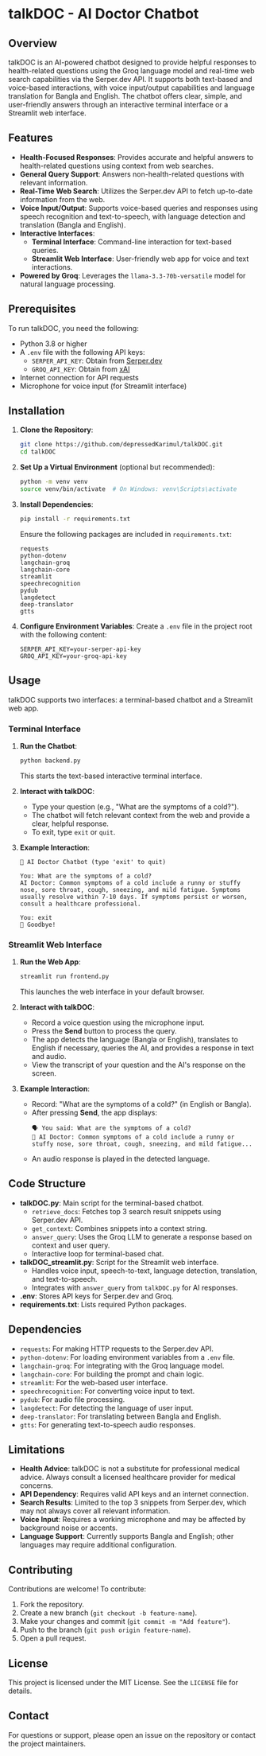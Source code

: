 # talkDOC - AI Doctor Chatbot

## Overview
talkDOC is an AI-powered chatbot designed to provide helpful responses to health-related questions using the Groq language model and real-time web search capabilities via the Serper.dev API. It supports both text-based and voice-based interactions, with voice input/output capabilities and language translation for Bangla and English. The chatbot offers clear, simple, and user-friendly answers through an interactive terminal interface or a Streamlit web interface.

## Features
- **Health-Focused Responses**: Provides accurate and helpful answers to health-related questions using context from web searches.
- **General Query Support**: Answers non-health-related questions with relevant information.
- **Real-Time Web Search**: Utilizes the Serper.dev API to fetch up-to-date information from the web.
- **Voice Input/Output**: Supports voice-based queries and responses using speech recognition and text-to-speech, with language detection and translation (Bangla and English).
- **Interactive Interfaces**:
  - **Terminal Interface**: Command-line interaction for text-based queries.
  - **Streamlit Web Interface**: User-friendly web app for voice and text interactions.
- **Powered by Groq**: Leverages the `llama-3.3-70b-versatile` model for natural language processing.

## Prerequisites
To run talkDOC, you need the following:
- Python 3.8 or higher
- A `.env` file with the following API keys:
  - `SERPER_API_KEY`: Obtain from [Serper.dev](https://serper.dev/)
  - `GROQ_API_KEY`: Obtain from [xAI](https://x.ai/api)
- Internet connection for API requests
- Microphone for voice input (for Streamlit interface)

## Installation
1. **Clone the Repository**:
   ```bash
   git clone https://github.com/depressedKarimul/talkDOC.git
   cd talkDOC
   ```

2. **Set Up a Virtual Environment** (optional but recommended):
   ```bash
   python -m venv venv
   source venv/bin/activate  # On Windows: venv\Scripts\activate
   ```

3. **Install Dependencies**:
   ```bash
   pip install -r requirements.txt
   ```
   Ensure the following packages are included in `requirements.txt`:
   ```
   requests
   python-dotenv
   langchain-groq
   langchain-core
   streamlit
   speechrecognition
   pydub
   langdetect
   deep-translator
   gtts
   ```

4. **Configure Environment Variables**:
   Create a `.env` file in the project root with the following content:
   ```
   SERPER_API_KEY=your-serper-api-key
   GROQ_API_KEY=your-groq-api-key
   ```

## Usage
talkDOC supports two interfaces: a terminal-based chatbot and a Streamlit web app.

### Terminal Interface
1. **Run the Chatbot**:
   ```bash
   python backend.py
   ```
   This starts the text-based interactive terminal interface.

2. **Interact with talkDOC**:
   - Type your question (e.g., "What are the symptoms of a cold?").
   - The chatbot will fetch relevant context from the web and provide a clear, helpful response.
   - To exit, type `exit` or `quit`.

3. **Example Interaction**:
   ```
   🤖 AI Doctor Chatbot (type 'exit' to quit)

   You: What are the symptoms of a cold?
   AI Doctor: Common symptoms of a cold include a runny or stuffy nose, sore throat, cough, sneezing, and mild fatigue. Symptoms usually resolve within 7-10 days. If symptoms persist or worsen, consult a healthcare professional.

   You: exit
   👋 Goodbye!
   ```

### Streamlit Web Interface
1. **Run the Web App**:
   ```bash
   streamlit run frontend.py
   ```
   This launches the web interface in your default browser.

2. **Interact with talkDOC**:
   - Record a voice question using the microphone input.
   - Press the **Send** button to process the query.
   - The app detects the language (Bangla or English), translates to English if necessary, queries the AI, and provides a response in text and audio.
   - View the transcript of your question and the AI's response on the screen.

3. **Example Interaction**:
   - Record: "What are the symptoms of a cold?" (in English or Bangla).
   - After pressing **Send**, the app displays:
     ```
     🗣️ You said: What are the symptoms of a cold?
     🤖 AI Doctor: Common symptoms of a cold include a runny or stuffy nose, sore throat, cough, sneezing, and mild fatigue...
     ```
   - An audio response is played in the detected language.

## Code Structure
- **talkDOC.py**: Main script for the terminal-based chatbot.
  - `retrieve_docs`: Fetches top 3 search result snippets using Serper.dev API.
  - `get_context`: Combines snippets into a context string.
  - `answer_query`: Uses the Groq LLM to generate a response based on context and user query.
  - Interactive loop for terminal-based chat.
- **talkDOC_streamlit.py**: Script for the Streamlit web interface.
  - Handles voice input, speech-to-text, language detection, translation, and text-to-speech.
  - Integrates with `answer_query` from `talkDOC.py` for AI responses.
- **.env**: Stores API keys for Serper.dev and Groq.
- **requirements.txt**: Lists required Python packages.

## Dependencies
- `requests`: For making HTTP requests to the Serper.dev API.
- `python-dotenv`: For loading environment variables from a `.env` file.
- `langchain-groq`: For integrating with the Groq language model.
- `langchain-core`: For building the prompt and chain logic.
- `streamlit`: For the web-based user interface.
- `speechrecognition`: For converting voice input to text.
- `pydub`: For audio file processing.
- `langdetect`: For detecting the language of user input.
- `deep-translator`: For translating between Bangla and English.
- `gtts`: For generating text-to-speech audio responses.

## Limitations
- **Health Advice**: talkDOC is not a substitute for professional medical advice. Always consult a licensed healthcare provider for medical concerns.
- **API Dependency**: Requires valid API keys and an internet connection.
- **Search Results**: Limited to the top 3 snippets from Serper.dev, which may not always cover all relevant information.
- **Voice Input**: Requires a working microphone and may be affected by background noise or accents.
- **Language Support**: Currently supports Bangla and English; other languages may require additional configuration.

## Contributing
Contributions are welcome! To contribute:
1. Fork the repository.
2. Create a new branch (`git checkout -b feature-name`).
3. Make your changes and commit (`git commit -m "Add feature"`).
4. Push to the branch (`git push origin feature-name`).
5. Open a pull request.

## License
This project is licensed under the MIT License. See the `LICENSE` file for details.

## Contact
For questions or support, please open an issue on the repository or contact the project maintainers.